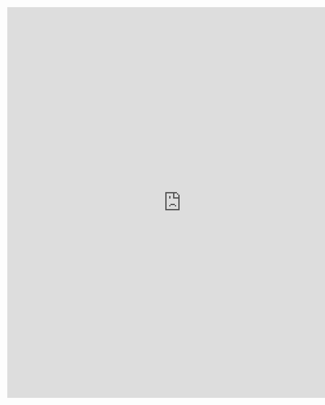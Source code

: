 <iframe src="https://calendar.google.com/calendar/embed?showTitle=0&amp;showPrint=0&amp;showTz=0&amp;height=900&amp;wkst=1&amp;bgcolor=%23FFFFFF&amp;src=4b8r3er5arvm34j2tva95v6nvo%40group.calendar.google.com&amp;color=%230e61b9&amp;src=sbv70tno0k82j79s8d7p8rmhd8%40group.calendar.google.com&amp;color=%2323164E&amp;src=gvje1iu4dtv5mmd19ksbsk657s%40group.calendar.google.com&amp;color=%23B1365F&amp;src=60prk5s95799trqrvki5qqfdos%40group.calendar.google.com&amp;color=%238D6F47&amp;src=tahv7bp6ds6pf6a3vffjeiiga0%40group.calendar.google.com&amp;color=%23f64f00&amp;src=b6mb374onk3r1v6k5o4sf4pnlg%40group.calendar.google.com&amp;color=%2344a703&amp;ctz=Asia%2FTokyo" style="border-width:0" width="800" height="900" frameborder="0" scrolling="no"></iframe>
